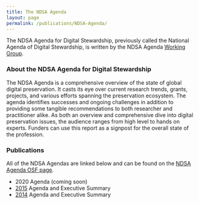 ```yaml
---
title: The NDSA Agenda 
layout: page
permalink: /publications/NDSA-Agenda/
---
```

The NDSA Agenda for Digital Stewardship, previously called the National Agenda of Digital Stewardship, is written by the NDSA Agenda [Working Group](/groups/national-agenda/).  


### About the NDSA Agenda for Digital Stewardship
The NDSA Agenda is a comprehensive overview of the state of global  digital preservation. It casts its eye over current research trends, grants, projects, and various efforts spanning the preservation ecosystem. The agenda identifies successes and ongoing challenges in addition to providing some tangible recommendations to both researcher and practitioner alike. As both an overview and comprehensive dive into digital preservation issues, the audience ranges from high level to hands on experts. Funders can use this report as a signpost for the overall state of the profession. 


### Publications
All of the NDSA Agendas are linked below and can be found on the [NDSA Agenda OSF page](https://osf.io/3a7zn/).
* 2020 Agenda (coming soon)
* [2015](https://osf.io/23vph/) Agenda and Executive Summary
* [2014](https://osf.io/4qsyb/) Agenda and Executive Summary